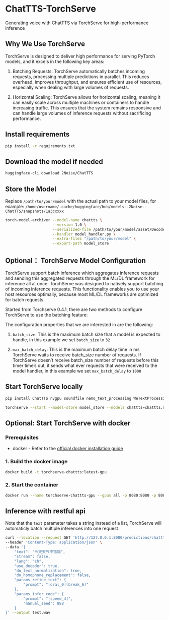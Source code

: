 # ChatTTS-TorchServe

Generating voice with ChatTTS via TorchServe for high-performance inference

## Why We Use TorchServe

TorchServe is designed to deliver high performance for serving PyTorch models, and it excels in the following key areas:

1. Batching Requests: TorchServe automatically batches incoming requests, processing multiple predictions in parallel. This reduces overhead, improves throughput, and ensures efficient use of resources, especially when dealing with large volumes of requests.

2. Horizontal Scaling: TorchServe allows for horizontal scaling, meaning it can easily scale across multiple machines or containers to handle increasing traffic. This ensures that the system remains responsive and can handle large volumes of inference requests without sacrificing performance.

## Install requirements

``` bash
pip install -r requirements.txt
```

## Download the model if needed

``` bash
huggingface-cli download 2Noise/ChatTTS
```

## Store the Model

Replace `/path/to/your/model` with the actual path to your model files, for example: `/home/username/.cache/huggingface/hub/models--2Noise--ChatTTS/snapshots/1a3cxxxx`

``` bash
torch-model-archiver --model-name chattts \
                     --version 1.0 \
                     --serialized-file /path/to/your/model/asset/Decoder.pt \
                     --handler model_handler.py \
                     --extra-files "/path/to/your/model" \
                     --export-path model_store
```

## Optional： TorchServe Model Configuration

TorchServe support batch inference which aggregates inference requests and sending this aggregated requests through the ML/DL framework for inference all at once. TorchServe was designed to natively support batching of incoming inference requests. This functionality enables you to use your host resources optimally, because most ML/DL frameworks are optimized for batch requests.

Started from Torchserve 0.4.1, there are two methods to configure TorchServe to use the batching feature:

The configuration properties that we are interested in are the following:

1. `batch_size`: This is the maximum batch size that a model is expected to handle, in this example we set `batch_size` to `32`

2. `max_batch_delay`: This is the maximum batch delay time in ms TorchServe waits to receive batch_size number of requests. If TorchServe doesn’t receive batch_size number of requests before this timer time’s out, it sends what ever requests that were received to the model handler, in this example we set `max_batch_delay` to `1000`

## Start TorchServe locally

``` bash
pip install ChatTTS nvgpu soundfile nemo_text_processing WeTextProcessing

torchserve --start --model-store model_store --models chattts=chattts.mar  --ts-config config.properties
```

## Optional: Start TorchServe with docker

### Prerequisites

* docker - Refer to the [official docker installation guide](https://docs.docker.com/install/)

### 1. Build the docker image

```bash
docker build -t torchserve-chattts:latest-gpu .
```

### 2. Start the container

```bash
docker run --name torchserve-chattts-gpu --gpus all -p 8080:8080 -p 8081:8081 torchserve-chattts:latest-gpu
```

## Inference with restful api

Note that the `text` parameter takes a string instead of a list, TorchServe will automaticly batch multiple inferences into one request

``` bash
curl --location --request GET 'http://127.0.0.1:8080/predictions/chattts' \
--header 'Content-Type: application/json' \
--data '{
    "text": "今天天气不错哦",
    "stream": false,
    "lang": "zh",
    "use_decoder": true,
    "do_text_normalization": true,
    "do_homophone_replacement": false,
    "params_refine_text": {
        "prompt": "[oral_0][break_6]"
    },
    "params_infer_code": {
        "prompt": "[speed_4]",
        "manual_seed": 888
    }
}' --output test.wav
```


